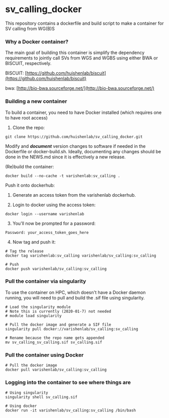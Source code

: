 # sv_calling_docker
This repository contains a dockerfile and build script to make a container for SV calling from WG(B)S

### Why a Docker container?

The main goal of building this container is simplify the dependency requirements to jointly call SVs
from WGS and WGBS using either BWA or BISCUIT, respectively.

BISCUIT: [https://github.com/huishenlab/biscuit](https://github.com/huishenlab/biscuit)

bwa: [http://bio-bwa.sourceforge.net/](http://bio-bwa.sourceforge.net/)

### Building a new container

To build a container, you need to have Docker installed (which requires one to have root access)

1) Clone the repo:

```
git clone https://github.com/huishenlab/sv_calling_docker.git
```

Modify and ***document*** version changes to software if needed in the Dockerfile or docker-build.sh.
Ideally, documenting any changes should be done in the NEWS.md since it is effectively a new release.

(Re)build the container:

```
docker build --no-cache -t varishenlab:sv_calling .
```

Push it onto dockerhub:

1) Generate an access token from the varishenlab dockerhub.

2) Login to docker using the access token:

```
docker login --username varishenlab
```

3) You'll now be prompted for a password:

```
Password: your_access_token_goes_here
```

4) Now tag and push it:

```
# Tag the release
docker tag varishenlab:sv_calling varishenlab/sv_calling:sv_calling

# Push
docker push varishenlab/sv_calling:sv_calling
```

### Pull the container via singularity

To use the container on HPC, which doesn't have a Docker daemon running, you
will need to pull and build the .sif file using singularity.

```
# Load the singularity module
# Note this is currently (2020-01-7) not needed
# module load singularity

# Pull the docker image and generate a SIF file
singularity pull docker://varishenlab/sv_calling:sv_calling

# Rename because the repo name gets appended
mv sv_calling_sv_calling.sif sv_calling.sif
```

### Pull the container using Docker

```
# Pull the docker image
docker pull varishenlab/sv_calling:sv_calling
```


### Logging into the container to see where things are

```
# Using singularity
singularity shell sv_calling.sif

# Using docker
docker run -it varishenlab/sv_calling:sv_calling /bin/bash
```
